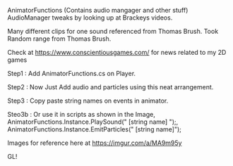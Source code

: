 AnimatorFunctions (Contains audio mangager and other stuff)
AudioManager tweaks by looking up at Brackeys videos.

Many different clips for one sound referenced from Thomas Brush.
Took Random range from Thomas Brush.

Check at https://www.conscientiousgames.com/ for news related to my 2D games


Step1 : Add AnimatorFunctions.cs on Player.

Step2 : Now Just Add audio and particles using this neat arrangement.

Step3 : Copy paste string names on events in animator.

Steo3b : Or use it in scripts as shown in the Image, AnimatorFunctions.Instance.PlaySound(" [string name] ");, AnimatorFunctions.Instance.EmitParticles(" [string name]");

Images for reference here at https://imgur.com/a/MA9m95y

GL!
